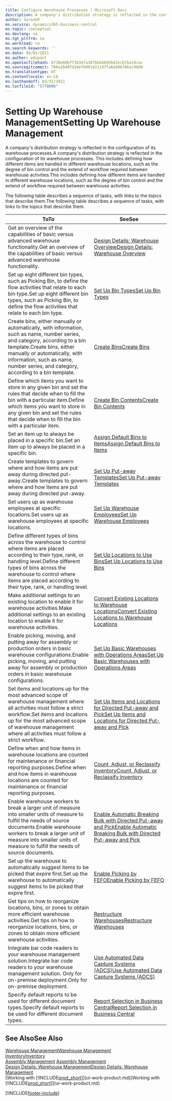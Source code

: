 ```yaml
---
title: Configure Warehouse Processes | Microsoft Docs
description: A company's distribution strategy is reflected in the configuration of its warehouse processes. This includes defining how different items are handled in different warehouse locations, such as the degree of bin control and the extend of workflow required between warehouse activities.
author: SorenGP
ms.service: dynamics365-business-central
ms.topic: conceptual
ms.devlang: na
ms.tgt_pltfrm: na
ms.workload: na
ms.search.keywords: ''
ms.date: 04/01/2021
ms.author: edupont
ms.openlocfilehash: 6730e88bff36347a387bbbbb05b82ec67bac8cac
ms.sourcegitcommit: 766e2840fd16efb901d211d7fa64d96766ac99d9
ms.translationtype: HT
ms.contentlocale: en-CA
ms.lasthandoff: 03/31/2021
ms.locfileid: "5778006"
---
```

# <a name="setting-up-warehouse-management"></a><span data-ttu-id="6b8c1-104">Setting Up Warehouse Management</span><span class="sxs-lookup"><span data-stu-id="6b8c1-104">Setting Up Warehouse Management</span></span>
<span data-ttu-id="6b8c1-105">A company's distribution strategy is reflected in the configuration of its warehouse processes.</span><span class="sxs-lookup"><span data-stu-id="6b8c1-105">A company's distribution strategy is reflected in the configuration of its warehouse processes.</span></span> <span data-ttu-id="6b8c1-106">This includes defining how different items are handled in different warehouse locations, such as the degree of bin control and the extend of workflow required between warehouse activities.</span><span class="sxs-lookup"><span data-stu-id="6b8c1-106">This includes defining how different items are handled in different warehouse locations, such as the degree of bin control and the extend of workflow required between warehouse activities.</span></span>  

 <span data-ttu-id="6b8c1-107">The following table describes a sequence of tasks, with links to the topics that describe them.</span><span class="sxs-lookup"><span data-stu-id="6b8c1-107">The following table describes a sequence of tasks, with links to the topics that describe them.</span></span>   

|<span data-ttu-id="6b8c1-108">**To**</span><span class="sxs-lookup"><span data-stu-id="6b8c1-108">**To**</span></span>|<span data-ttu-id="6b8c1-109">**See**</span><span class="sxs-lookup"><span data-stu-id="6b8c1-109">**See**</span></span>|  
|------------|-------------|  
|<span data-ttu-id="6b8c1-110">Get an overview of the capabilities of basic versus advanced warehouse functionality.</span><span class="sxs-lookup"><span data-stu-id="6b8c1-110">Get an overview of the capabilities of basic versus advanced warehouse functionality.</span></span>|[<span data-ttu-id="6b8c1-111">Design Details: Warehouse Overview</span><span class="sxs-lookup"><span data-stu-id="6b8c1-111">Design Details: Warehouse Overview</span></span>](design-details-warehouse-overview.md)|  
|<span data-ttu-id="6b8c1-112">Set up eight different bin types, such as Picking Bin, to define the flow activities that relate to each bin type.</span><span class="sxs-lookup"><span data-stu-id="6b8c1-112">Set up eight different bin types, such as Picking Bin, to define the flow activities that relate to each bin type.</span></span>|[<span data-ttu-id="6b8c1-113">Set Up Bin Types</span><span class="sxs-lookup"><span data-stu-id="6b8c1-113">Set Up Bin Types</span></span>](warehouse-how-to-set-up-bin-types.md)|  
|<span data-ttu-id="6b8c1-114">Create bins, either manually or automatically, with information, such as name, number series, and category, according to a bin template.</span><span class="sxs-lookup"><span data-stu-id="6b8c1-114">Create bins, either manually or automatically, with information, such as name, number series, and category, according to a bin template.</span></span>|[<span data-ttu-id="6b8c1-115">Create Bins</span><span class="sxs-lookup"><span data-stu-id="6b8c1-115">Create Bins</span></span>](warehouse-how-to-create-individual-bins.md)|  
|<span data-ttu-id="6b8c1-116">Define which items you want to store in any given bin and set the rules that decide when to fill the bin with a particular item.</span><span class="sxs-lookup"><span data-stu-id="6b8c1-116">Define which items you want to store in any given bin and set the rules that decide when to fill the bin with a particular item.</span></span>|[<span data-ttu-id="6b8c1-117">Create Bin Contents</span><span class="sxs-lookup"><span data-stu-id="6b8c1-117">Create Bin Contents</span></span>](warehouse-how-to-set-up-bin-contents.md)|  
|<span data-ttu-id="6b8c1-118">Set an item up to always be placed in a specific bin.</span><span class="sxs-lookup"><span data-stu-id="6b8c1-118">Set an item up to always be placed in a specific bin.</span></span>|[<span data-ttu-id="6b8c1-119">Assign Default Bins to Items</span><span class="sxs-lookup"><span data-stu-id="6b8c1-119">Assign Default Bins to Items</span></span>](warehouse-how-to-assign-default-bins-to-items.md)|
|<span data-ttu-id="6b8c1-120">Create templates to govern where and how items are put away during directed put-away.</span><span class="sxs-lookup"><span data-stu-id="6b8c1-120">Create templates to govern where and how items are put away during directed put-away.</span></span>|[<span data-ttu-id="6b8c1-121">Set Up Put-away Templates</span><span class="sxs-lookup"><span data-stu-id="6b8c1-121">Set Up Put-away Templates</span></span>](warehouse-how-to-set-up-put-away-templates.md)|
|<span data-ttu-id="6b8c1-122">Set users up as warehouse employees at specific locations.</span><span class="sxs-lookup"><span data-stu-id="6b8c1-122">Set users up as warehouse employees at specific locations.</span></span>|[<span data-ttu-id="6b8c1-123">Set Up Warehouse Employees</span><span class="sxs-lookup"><span data-stu-id="6b8c1-123">Set Up Warehouse Employees</span></span>](warehouse-how-to-set-up-warehouse-employees.md)|
|<span data-ttu-id="6b8c1-124">Define different types of bins across the warehouse to control where items are placed according to their type, rank, or handling level.</span><span class="sxs-lookup"><span data-stu-id="6b8c1-124">Define different types of bins across the warehouse to control where items are placed according to their type, rank, or handling level.</span></span>|[<span data-ttu-id="6b8c1-125">Set Up Locations to Use Bins</span><span class="sxs-lookup"><span data-stu-id="6b8c1-125">Set Up Locations to Use Bins</span></span>](warehouse-how-to-set-up-locations-to-use-bins.md)|
|<span data-ttu-id="6b8c1-126">Make additional settings to an existing location to enable it for warehouse activities.</span><span class="sxs-lookup"><span data-stu-id="6b8c1-126">Make additional settings to an existing location to enable it for warehouse activities.</span></span>|[<span data-ttu-id="6b8c1-127">Convert Existing Locations to Warehouse Locations</span><span class="sxs-lookup"><span data-stu-id="6b8c1-127">Convert Existing Locations to Warehouse Locations</span></span>](warehouse-how-to-convert-existing-locations-to-warehouse-locations.md)|
|<span data-ttu-id="6b8c1-128">Enable picking, moving, and putting away for assembly or production orders in basic warehouse configurations.</span><span class="sxs-lookup"><span data-stu-id="6b8c1-128">Enable picking, moving, and putting away for assembly or production orders in basic warehouse configurations.</span></span>|[<span data-ttu-id="6b8c1-129">Set Up Basic Warehouses with Operations Areas</span><span class="sxs-lookup"><span data-stu-id="6b8c1-129">Set Up Basic Warehouses with Operations Areas</span></span>](warehouse-how-to-set-up-basic-warehouses-with-operations-areas.md)|  
|<span data-ttu-id="6b8c1-130">Set items and locations up for the most advanced scope of warehouse management where all activities must follow a strict workflow.</span><span class="sxs-lookup"><span data-stu-id="6b8c1-130">Set items and locations up for the most advanced scope of warehouse management where all activities must follow a strict workflow.</span></span>|[<span data-ttu-id="6b8c1-131">Set Up Items and Locations for Directed Put-away and Pick</span><span class="sxs-lookup"><span data-stu-id="6b8c1-131">Set Up Items and Locations for Directed Put-away and Pick</span></span>](warehouse-how-to-set-up-items-for-directed-put-away-and-pick.md)|  
|<span data-ttu-id="6b8c1-132">Define when and how items in warehouse locations are counted for maintenance or financial reporting purposes.</span><span class="sxs-lookup"><span data-stu-id="6b8c1-132">Define when and how items in warehouse locations are counted for maintenance or financial reporting purposes.</span></span>|[<span data-ttu-id="6b8c1-133">Count, Adjust, or Reclassify Inventory</span><span class="sxs-lookup"><span data-stu-id="6b8c1-133">Count, Adjust, or Reclassify Inventory</span></span>](inventory-how-count-adjust-reclassify.md)|
|<span data-ttu-id="6b8c1-134">Enable warehouse workers to break a larger unit of measure into smaller units of measure to fulfill the needs of source documents.</span><span class="sxs-lookup"><span data-stu-id="6b8c1-134">Enable warehouse workers to break a larger unit of measure into smaller units of measure to fulfill the needs of source documents.</span></span>|[<span data-ttu-id="6b8c1-135">Enable Automatic Breaking Bulk with Directed Put-away and Pick</span><span class="sxs-lookup"><span data-stu-id="6b8c1-135">Enable Automatic Breaking Bulk with Directed Put-away and Pick</span></span>](warehouse-enable-automatic-breaking-bulk-with-directed-put-away-and-pick.md)|  
|<span data-ttu-id="6b8c1-136">Set up the warehouse to automatically suggest items to be picked that expire first.</span><span class="sxs-lookup"><span data-stu-id="6b8c1-136">Set up the warehouse to automatically suggest items to be picked that expire first.</span></span>|[<span data-ttu-id="6b8c1-137">Enable Picking by FEFO</span><span class="sxs-lookup"><span data-stu-id="6b8c1-137">Enable Picking by FEFO</span></span>](warehouse-picking-by-fefo.md)|
|<span data-ttu-id="6b8c1-138">Get tips on how to reorganize locations, bins, or zones to obtain more efficient warehouse activities.</span><span class="sxs-lookup"><span data-stu-id="6b8c1-138">Get tips on how to reorganize locations, bins, or zones to obtain more efficient warehouse activities.</span></span>|[<span data-ttu-id="6b8c1-139">Restructure Warehouses</span><span class="sxs-lookup"><span data-stu-id="6b8c1-139">Restructure Warehouses</span></span>](warehouse-how-to-restructure-warehouses.md)|
|<span data-ttu-id="6b8c1-140">Integrate bar code readers to your warehouse management solution.</span><span class="sxs-lookup"><span data-stu-id="6b8c1-140">Integrate bar code readers to your warehouse management solution.</span></span> <span data-ttu-id="6b8c1-141">Only for on-premise deployment.</span><span class="sxs-lookup"><span data-stu-id="6b8c1-141">Only for on-premise deployment.</span></span>|[<span data-ttu-id="6b8c1-142">Use Automated Data Capture Systems (ADCS)</span><span class="sxs-lookup"><span data-stu-id="6b8c1-142">Use Automated Data Capture Systems (ADCS)</span></span>](warehouse-use-automated-data-capture-systems-adcs.md)|
|<span data-ttu-id="6b8c1-143">Specify default reports to be used for different document types.</span><span class="sxs-lookup"><span data-stu-id="6b8c1-143">Specify default reports to be used for different document types.</span></span>|[<span data-ttu-id="6b8c1-144">Report Selection in Business Central</span><span class="sxs-lookup"><span data-stu-id="6b8c1-144">Report Selection in Business Central</span></span>](across-report-selections.md)|

## <a name="see-also"></a><span data-ttu-id="6b8c1-145">See Also</span><span class="sxs-lookup"><span data-stu-id="6b8c1-145">See Also</span></span>  
[<span data-ttu-id="6b8c1-146">Warehouse Management</span><span class="sxs-lookup"><span data-stu-id="6b8c1-146">Warehouse Management</span></span>](warehouse-manage-warehouse.md)  
[<span data-ttu-id="6b8c1-147">Inventory</span><span class="sxs-lookup"><span data-stu-id="6b8c1-147">Inventory</span></span>](inventory-manage-inventory.md)  
<span data-ttu-id="6b8c1-148">[Assembly Management](assembly-assemble-items.md)  </span><span class="sxs-lookup"><span data-stu-id="6b8c1-148">[Assembly Management](assembly-assemble-items.md)  </span></span>  
[<span data-ttu-id="6b8c1-149">Design Details: Warehouse Management</span><span class="sxs-lookup"><span data-stu-id="6b8c1-149">Design Details: Warehouse Management</span></span>](design-details-warehouse-management.md)  
<span data-ttu-id="6b8c1-150">[Working with [!INCLUDE[prod_short](includes/prod_short.md)]](ui-work-product.md)</span><span class="sxs-lookup"><span data-stu-id="6b8c1-150">[Working with [!INCLUDE[prod_short](includes/prod_short.md)]](ui-work-product.md)</span></span>


[!INCLUDE[footer-include](includes/footer-banner.md)]